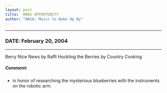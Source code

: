 ```yaml
---
layout: post
title:  MARS OPPORTUNITY
author: "NASA: Music to Wake Up By"
---
```


----
### DATE: February 20, 2004
----
Berry Nice News by Raffi
Huckling the Berries by Country Cooking

##### Comment:
* in honor of researching the mysterious blueberries with the instruments on the robotic arm.


